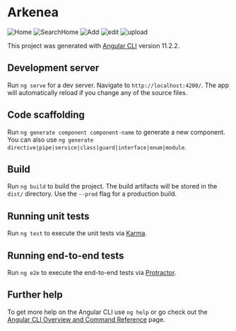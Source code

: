 # Arkenea
![Home](https://user-images.githubusercontent.com/41955105/124870418-53692480-dfe0-11eb-91fc-b28333a2e772.png)
![SearchHome](https://user-images.githubusercontent.com/41955105/124870422-549a5180-dfe0-11eb-8b94-2b170359e835.png)
![Add](https://user-images.githubusercontent.com/41955105/124870436-595f0580-dfe0-11eb-8031-c5e9bc39a98a.png)
![edit](https://user-images.githubusercontent.com/41955105/124870438-5a903280-dfe0-11eb-8176-d5acc9822f7e.png)
![upload](https://user-images.githubusercontent.com/41955105/124870441-5c59f600-dfe0-11eb-8647-06fda3821fed.png)


This project was generated with [Angular CLI](https://github.com/angular/angular-cli) version 11.2.2.

## Development server

Run `ng serve` for a dev server. Navigate to `http://localhost:4200/`. The app will automatically reload if you change any of the source files.

## Code scaffolding

Run `ng generate component component-name` to generate a new component. You can also use `ng generate directive|pipe|service|class|guard|interface|enum|module`.

## Build

Run `ng build` to build the project. The build artifacts will be stored in the `dist/` directory. Use the `--prod` flag for a production build.

## Running unit tests

Run `ng test` to execute the unit tests via [Karma](https://karma-runner.github.io).

## Running end-to-end tests

Run `ng e2e` to execute the end-to-end tests via [Protractor](http://www.protractortest.org/).

## Further help

To get more help on the Angular CLI use `ng help` or go check out the [Angular CLI Overview and Command Reference](https://angular.io/cli) page.
